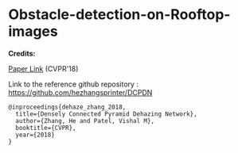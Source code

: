 # Obstacle-detection-on-Rooftop-images

**Credits:**

[Paper Link](https://arxiv.org/abs/1803.08396) (CVPR'18)

Link to the reference github repository : https://github.com/hezhangsprinter/DCPDN
```
@inproceedings{dehaze_zhang_2018,		
  title={Densely Connected Pyramid Dehazing Network},
  author={Zhang, He and Patel, Vishal M},
  booktitle={CVPR},
  year={2018}
} 
```
